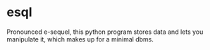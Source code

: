 # esql
Pronounced e-sequel, this python program stores data and lets you manipulate it, which makes up for a minimal dbms.
